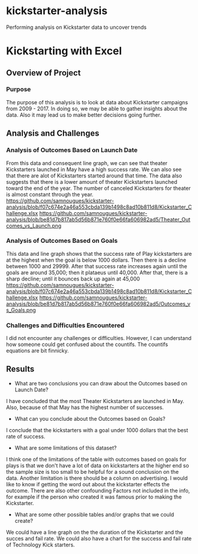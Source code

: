 # kickstarter-analysis
Performing analysis on Kickstarter data to uncover trends
# Kickstarting with Excel

## Overview of Project  

### Purpose

The purpose of this analysis is to look at data about Kickstarter campaigns from 2009 - 2017. In doing so, we may be able to gather insights about the data. Also it may lead us to make better decisions going further.

## Analysis and Challenges

### Analysis of Outcomes Based on Launch Date
 
From this data and consequent line graph, we can see that theater Kickstarters launched in May have a high success rate. We can also see that there are alot of Kickstarters started around that time.  The data also suggests that there is a lower amount of theater Kickstarters launched toward the end of the year.  The number of canceled Kickstarters for theater is almost constant through the year. https://github.com/samnougues/kickstarter-analysis/blob/f07c674e2a46a553cbda139b1498c8ad10b811d8/Kickstarter_Challenge.xlsx https://github.com/samnougues/kickstarter-analysis/blob/be81d7b817ab5d56b871e760f0e66fa606982ad5/Theater_Outcomes_vs_Launch.png

### Analysis of Outcomes Based on Goals

This data and line graph shows that the success rate of Play kickstarters are at the highest when the goal is below 1000 dollars.  Then there is a decline between 1000 and 29999. After that success rate increases again until the goals are around 35,000; then it plataeus until 40,000.  After that, there is a sharp decline; until it bounces back up again at 45,000 https://github.com/samnougues/kickstarter-analysis/blob/f07c674e2a46a553cbda139b1498c8ad10b811d8/Kickstarter_Challenge.xlsx https://github.com/samnougues/kickstarter-analysis/blob/be81d7b817ab5d56b871e760f0e66fa606982ad5/Outcomes_vs_Goals.png

### Challenges and Difficulties Encountered

I did not encounter any challenges or difficulties. However, I can understand how someone could get confused about the countifs.  The countifs equations are bit finnicky.

## Results

- What are two conclusions you can draw about the Outcomes based on Launch Date?

I have concluded that the most Theater Kickstarters are launched in May. Also, because of that May has the highest number of successes. 

- What can you conclude about the Outcomes based on Goals?

I conclude that the kickstarters with a goal under 1000 dollars that the best rate of success.

- What are some limitations of this dataset?

I think one of the limitations of the table with outcomes based on goals for plays is that we don't have a lot of data on kickstarters at the higher end so the sample size is too small to be helpful for a sound conclusion on the data. Another limitation is there should be a column on advertising.  I would like to know if getting the word out about the kickstarter effects the outcome. There are also other confounding Factors not included in the info, for example if the person who created it was famous prior to making the Kickstarter.

- What are some other possible tables and/or graphs that we could create?

We could have a line graph on the the duration of the Kickstarter and the succes and fail rate.  We could also have a chart for the success and fail rate of Technology Kick starters.
